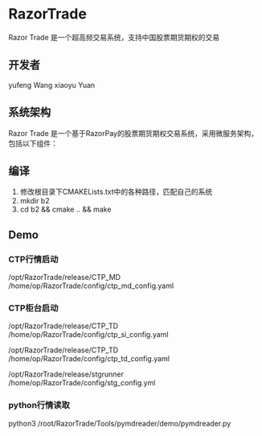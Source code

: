# RazorTrade
Razor Trade 是一个超高频交易系统，支持中国股票期货期权的交易

## 开发者
yufeng Wang
xiaoyu Yuan


## 系统架构
Razor Trade 是一个基于RazorPay的股票期货期权交易系统，采用微服务架构，包括以下组件：


## 编译
1. 修改根目录下CMAKELists.txt中的各种路径，匹配自己的系统
2. mkdir b2
3. cd b2 && cmake .. && make

## Demo



### CTP行情启动
/opt/RazorTrade/release/CTP_MD /home/op/RazorTrade/config/ctp_md_config.yaml

### CTP柜台启动
/opt/RazorTrade/release/CTP_TD /home/op/RazorTrade/config/ctp_si_config.yaml

/opt/RazorTrade/release/CTP_TD /home/op/RazorTrade/config/ctp_td_config.yaml

/opt/RazorTrade/release/stgrunner /home/op/RazorTrade/config/stg_config.yml
### python行情读取
python3 /root/RazorTrade/Tools/pymdreader/demo/pymdreader.py